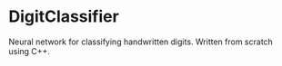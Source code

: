 # DigitClassifier
Neural network for classifying handwritten digits. Written from scratch using C++. 
